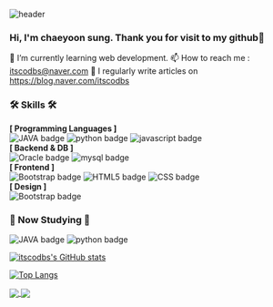 ![header](https://capsule-render.vercel.app/api?type=wave&color=auto&height=300&section=header&text=itscodbs%20github&fontSize=90)

### Hi, I'm chaeyoon sung. Thank you for visit to my github🤍

🌱 I’m currently learning web development.
📫 How to reach me : itscodbs@naver.com
📝 I regularly write articles on https://blog.naver.com/itscodbs

### 🛠️ Skills 🛠️
**[ Programming Languages ]**<br>
![JAVA badge](https://img.shields.io/badge/-JAVA-%23F7DF1E?style=flat-square&logo=Java&logoColor=white&color=007396)
![python badge](https://img.shields.io/badge/-PYTHON-%23F7DF1E?style=flat-square&logo=Python&logoColor=white&color=3776AB)
![javascript badge](https://img.shields.io/badge/-JAVASCRIPT-%23F7DF1E?style=flat-square&logo=JavaScript&logoColor=black)
<br>
**[ Backend & DB ]**<br>
![Oracle badge](https://img.shields.io/badge/-Oracle-%23F7DF1E?style=flat-square&logo=Oracle&logoColor=white&color=F80000)
![mysql badge](https://img.shields.io/badge/-MySQL-%23F7DF1E?style=flat-square&logo=MySQL&logoColor=white&color=4479A1)
<br>
**[ Frontend ]**<br>
![Bootstrap badge](https://img.shields.io/badge/-Bootstrap-%23F7DF1E?style=flat-square&logo=Bootstrap&logoColor=white&color=7952B3)
![HTML5 badge](https://img.shields.io/badge/-HTML5-%23F7DF1E?style=flat-square&logo=HTML5&logoColor=white&color=E34F26)
![CSS badge](https://img.shields.io/badge/-CSS3-%23F7DF1E?style=flat-square&logo=CSS3&logoColor=white&color=1572B6)
<br>
**[ Design ]**<br>
![Bootstrap badge](https://img.shields.io/badge/-Bootstrap-%23F7DF1E?style=flat-square&logo=Bootstrap&logoColor=white&color=7952B3)
<br>
### 📖 Now Studying 📖
![JAVA badge](https://img.shields.io/badge/-JAVA-%23F7DF1E?style=flat-square&logo=Java&logoColor=white&color=007396)
![python badge](https://img.shields.io/badge/-PYTHON-%23F7DF1E?style=flat-square&logo=Python&logoColor=white&color=3776AB)

[![itscodbs's GitHub stats](https://github-readme-stats.vercel.app/api?username=itscodbs&show_icons=true&theme=dracula)](https://github.com/itscodbs/github-readme-stats)

[![Top Langs](https://github-readme-stats.vercel.app/api/top-langs/?username=itscodbs&layout=compact)](https://github.com/itscodbs/github-readme-stats)

<!-- [![Readme Card](https://github-readme-stats.vercel.app/api/pin/?username=itscodbs&repo=blog)](https://github.com/itscodbs/github-readme-stats)

[![Readme Card](https://github-readme-stats.vercel.app/api/pin/?username=itscodbs&repo=python)](https://github.com/itscodbs/github-readme-stats) -->

<a href="https://github.com/itscodbs/blog">
  <img align="center" src="https://github-readme-stats.vercel.app/api/pin/?username=itscodbs&repo=blog" />
</a>
<a href="https://github.com/itsocbds/python">
  <img align="center" src="https://github-readme-stats.vercel.app/api/pin/?username=itscodbs&repo=python" />
</a>
